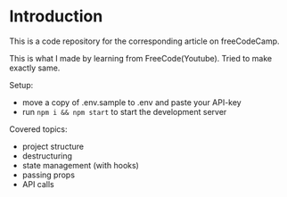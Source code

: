 # Introduction
This is a code repository for the corresponding article on freeCodeCamp. 

This is what I made by learning from FreeCode(Youtube). Tried to make exactly same.

Setup:
- move a copy of .env.sample to .env and paste your API-key
- run ```npm i && npm start``` to start the development server

Covered topics:
- project structure
- destructuring
- state management (with hooks)
- passing props
- API calls

